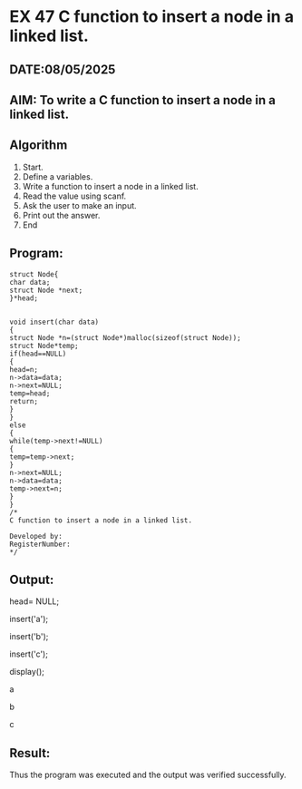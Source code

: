# EX 47 C function to insert a node in a linked list.
## DATE:08/05/2025
## AIM: To write a C function to insert a node in a linked list.

## Algorithm
1. Start. 
2. Define a variables. 
3. Write a function to insert a node in a linked list. 
4. Read the value using scanf. 
5. Ask the user to make an input. 
6. Print out the answer. 
7. End 

## Program:
```
struct Node{ 
char data; 
struct Node *next; 
}*head; 
 
 
void insert(char data) 
{ 
struct Node *n=(struct Node*)malloc(sizeof(struct Node)); 
struct Node*temp; 
if(head==NULL) 
{ 
head=n; 
n->data=data; 
n->next=NULL; 
temp=head; 
return; 
} 
} 
else 
{ 
while(temp->next!=NULL) 
{ 
temp=temp->next; 
} 
n->next=NULL; 
n->data=data; 
temp->next=n; 
} 
}
/*
C function to insert a node in a linked list.

Developed by: 
RegisterNumber:  
*/
```

## Output:
head= NULL;

insert('a');

insert('b');

insert('c');

display();

a

b

c


## Result:
Thus the program was executed and the output was verified successfully.
